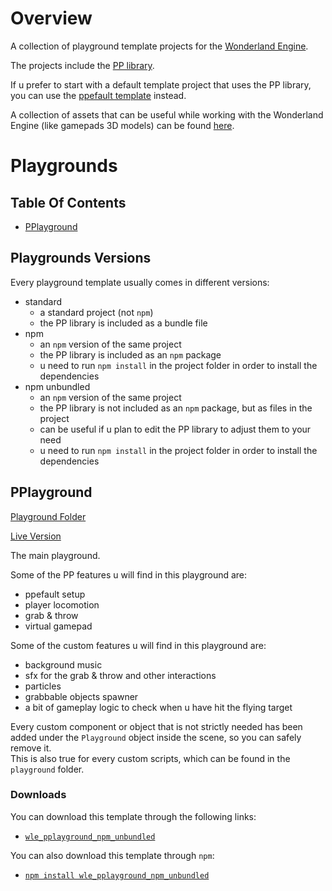 # Overview

A collection of playground template projects for the [Wonderland Engine](https://wonderlandengine.com/).

The projects include the [PP library](https://github.com/SignorPipo/wle_pp).

If u prefer to start with a default template project that uses the PP library, you can use the [ppefault template](https://github.com/SignorPipo/wle_ppefault) instead.

A collection of assets that can be useful while working with the Wonderland Engine (like gamepads 3D models) can be found [here](https://github.com/SignorPipo/wle_assets).

# Playgrounds

## Table Of Contents

- [PPlayground](#pplayground)

## Playgrounds Versions

Every playground template usually comes in different versions:
- standard
  * a standard project (not `npm`)
  * the PP library is included as a bundle file
- npm
  * an `npm` version of the same project
  * the PP library is included as an `npm` package
  * u need to run `npm install` in the project folder in order to install the dependencies
- npm unbundled
  * an `npm` version of the same project
  * the PP library is not included as an `npm` package, but as files in the project
  * can be useful if u plan to edit the PP library to adjust them to your need
  * u need to run `npm install` in the project folder in order to install the dependencies

## PPlayground

[Playground Folder](https://github.com/SignorPipo/wle_pplaygrounds/tree/main/wle_pplaygrounds/wle_pplayground)

[Live Version](https://signor-pipo.itch.io/pplayground-wonderland-engine)

The main playground.

Some of the PP features u will find in this playground are:
- ppefault setup
- player locomotion
- grab & throw
- virtual gamepad

Some of the custom features u will find in this playground are:
- background music
- sfx for the grab & throw and other interactions
- particles
- grabbable objects spawner
- a bit of gameplay logic to check when u have hit the flying target

Every custom component or object that is not strictly needed has been added under the `Playground` object inside the scene, so you can safely remove it.  
This is also true for every custom scripts, which can be found in the `playground` folder.

### Downloads

You can download this template through the following links:
  * [`wle_pplayground_npm_unbundled`](https://github.com/SignorPipo/wle_pplaygrounds/releases/latest/download/wle_pplayground_npm_unbundled.zip)

You can also download this template through `npm`: 
  * [`npm install wle_pplayground_npm_unbundled`](https://www.npmjs.com/package/wle_pplayground_npm_unbundled)

